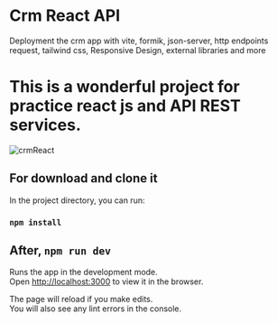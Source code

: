 # Crm React API
Deployment the crm app with vite, formik, json-server, http endpoints request, tailwind css, Responsive Design, external libraries and more

# This is a wonderful project for practice react js and API REST services.

![crmReact](https://user-images.githubusercontent.com/45151760/156665645-de7540ae-531f-40bf-83ce-a2ba4a67370c.png)


## For download and clone it

In the project directory, you can run:

### `npm install`

## After, `npm run dev`

Runs the app in the development mode.<br />
Open [http://localhost:3000](http://localhost:3000) to view it in the browser.

The page will reload if you make edits.<br />
You will also see any lint errors in the console.
